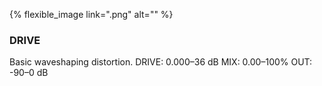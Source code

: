 ---
---

{% flexible_image link=".png" alt="" %}
### DRIVE
Basic waveshaping distortion.
DRIVE: 0.000–36 dB
MIX: 0.00–100%
OUT: -90–0 dB
